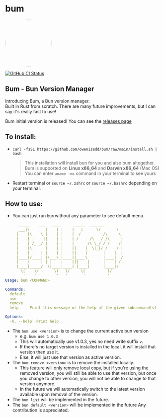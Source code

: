 # bum

<img src="https://github.com/owenizedd/bum/assets/26961166/b231b1ff-dcde-4cc1-a0de-fa0f4964e54e" height="auto" width="150" style="border-radius:50%">
<br/>     

<a href="https://github.com/owenizedd/bum/actions/workflows/rust.yml"><img alt="GitHub CI Status" src="https://img.shields.io/github/actions/workflow/status/owenizedd/bum/rust.yml?label=CI&logo=GitHub"></a> <br/>
## Bum - Bun Version Manager   

Introducing Bum, a Bun version manager.  
Built in Rust from scratch.
There are many future improvements, but I can say it's really fast to use!

Bum initial version is released! You can see the [releases page](https://github.com/owenizedd/bum/releases)

## To install:
- `curl -fsSL https://github.com/owenizedd/bum/raw/main/install.sh | bash`
  > This installation will install bun for you and also bum altogether.  
  > Bum is supported on **Linux x86_64** and **Darwin x86_64** (Mac OS)  
  > You can enter `uname -ms` command in your terminal to see yours
- Restart terminal or `source ~/.zshrc` or `source ~/.bashrc` depending on your terminal.


## How to use:
- You can just run `bum` without any parameter to see default menu.

```yaml
      _____    ___   ____      _____  _______        
      ___|\       |    | |    |   |      \/       \  
     |    |\    \ |    | |    |  /          /\     \ 
     |    | |    ||    | |    | /     /\   / /\     |
     |    | /_ _/ |    | |    |      /\ \_/ / /    /|
     |    |\      |    | |    ||    |  \|_|/ /    / |
     |    | |   | |    | |    ||    |       |    |  |
     |____|/____| |\___\_|____||____\       |____|  /
     |    /     | | |    |    |||    |      |    | / 
     |____|_____/  \|____|____| |____|      |____|/  
       \(    )/       \(   )/     \(          )/     
        '    '         '   '       '          '       
Usage: bum <COMMAND>

Commands:
  default  
  use      
  remove   
  help     Print this message or the help of the given subcommand(s)

Options:
  -h, --help  Print help
```

- The `bum use <version>` is to change the current active bun version
   - e.g. `bum use 1.0.3`
   - This will automatically use v1.0.3, yes no need write suffix `v`.
   - If there's no target version is installed in the local, it will install that version then use it.
   - Else, it will just use that version as active version.
- The `bum remove <version>` is to remove the installed locally.
   - This feature will only remove local copy, but if you're using the removed version, you will still be able to use that version, but once you change to other version, you will not be able to change to that version anymore.
   - In the future we will automatically switch to the latest version available upon removal of the version.
- The `bun list` will be implemented in the future.
- The `bun default <version>` will be implemented in the future
Any contribution is appreciated.

